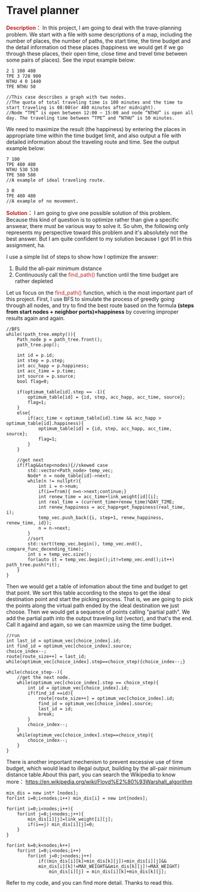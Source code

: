 # Travel planner
**<font color=#bf2222>Description：</font>**
In this project, I am going to deal with the trave-planning problem. We start with a file with some descriptions of a map, including the number of places, the number of paths, the start time, the time budget and the detail information od these places (happiness we would get if we go through these places, their open time, close time and trevel time between some pairs of places). See the input example below:
```
2 1 100 480
TPE 3 720 900
NTHU 4 0 1440
TPE NTHU 50

//This case describes a graph with two nodes.
//The quota of total traveling time is 100 minutes and the time to start traveling is 08:00(or 480 minutes after midnight).
//Node “TPE” is open between 12:00 ~ 15:00 and node “NTHU” is open all day. The traveling time between “TPE” and “NTHU” is 50 minutes.
```
We need to maximize the result (the happiness) by entering the places in appropriate time within the time budget limit, and also output a file with detailed information about the traveling route and time. See the output example below:
```
7 100
TPE 480 480
NTHU 530 530
TPE 580 580
//A example of ideal traveling route.

3 0
TPE 480 480
//A example of no movement.
```

**<font color=#bf2222>Solution：</font>**
I am going to give one possible solution of this problem. Because this kind of question is to optimize rather than give a specific answear, there must be various way to solve it. So uhm, the following only represents my perspective toward this problem and it's absolutely not the best answer. But I am quite confident to my solution because I got 91 in this assignment, ha.

I use a simple list of steps to show how I optimize the answer:
1. Build the all-pair minimum distance
2. Continuously call the <font color=#bf2222>find_path()</font> function until the time budget are rather depleted

Let us focus on the <font color=#bf2222>find_path()</font> function, which is the most important part of this project. First, I use BFS to simulate the process of greedly going through all nodes, and try to find the best route based on the formula **(steps from start nodes + neighbor ports)×happiness** by covering improper results again and again.
```clike=
//BFS
while(!path_tree.empty()){
    Path_node p = path_tree.front();
    path_tree.pop();

    int id = p.id;
    int step = p.step;
    int acc_happ = p.happiness;
    int acc_time = p.time;
    int source = p.source;
    bool flag=0;

    if(optimum_table[id].step == -1){
        optimum_table[id] = {id, step, acc_happ, acc_time, source};
        flag=1;
    }
    else{
        if(acc_time < optimum_table[id].time && acc_happ > optimum_table[id].happiness){
            optimum_table[id] = {id, step, acc_happ, acc_time, source};
            flag=1;
        }
    }

    //get next
    if(flag&&step<nodes){//skewed case
        std::vector<Path_node> temp_vec;
        Node* n = node_table[id]->next;
        while(n != nullptr){
            int i = n->num;
            if(i==from){ n=n->next;continue;}
            int renew_time = acc_time+link_weight[id][i];
            int real_time = (current_time+renew_time)%DAY_TIME;
            int renew_happiness = acc_happ+get_happiness(real_time, i);
            temp_vec.push_back({i, step+1, renew_happiness, renew_time, id});
            n = n->next;
        }
        //sort
        std::sort(temp_vec.begin(), temp_vec.end(), compare_func_decending_time);
        int s = temp_vec.size();
        for(auto it = temp_vec.begin();it!=temp_vec.end();it++) path_tree.push(*it);
    }
}
```
Then we would get a table of infomation about the time and budget to get that point. We sort this table according to the steps to get the ideal destination point and start the picking process. That is, we are going to pick the points along the virtual path ended by the ideal destination we just choose. Then we would get a sequence of points calling "partial path". We add the partial path into the output traveling list (vector), and that's the end. Call it againd and again, so we can maxmize using the time budget.
```clike=
//run
int last_id = optimum_vec[choice_index].id;
int find_id = optimum_vec[choice_index].source;
choice_index--;
route[route_size++] = last_id;
while(optimum_vec[choice_index].step==choice_step){choice_index--;}

while(choice_step--){
    //get the next node.
    while(optimum_vec[choice_index].step == choice_step){
        int id = optimum_vec[choice_index].id;
        if(find_id ==id){
            route[route_size++] = optimum_vec[choice_index].id;
            find_id = optimum_vec[choice_index].source;
            last_id = id;
            break;
        }
        choice_index--;
    }
    while(optimum_vec[choice_index].step==choice_step){
        choice_index--;
    }
}
```
There is another important mechenism to prevent excessive use of time budget, which would lead to illegal output, building by the all-pair minimum distance table.About this part, you can search the Wikipedia to know more：
https://en.wikipedia.org/wiki/Floyd%E2%80%93Warshall_algorithm
```clike=
min_dis = new int* [nodes];
for(int i=0;i<nodes;i++) min_dis[i] = new int[nodes];

for(int i=0;i<nodes;i++){
    for(int j=0;j<nodes;j++){
        min_dis[i][j]=link_weight[i][j];
        if(i==j) min_dis[i][j]=0;
    }
}

for(int k=0;k<nodes;k++)
    for(int i=0;i<nodes;i++)
        for(int j=0;j<nodes;j++)
            if((min_dis[i][k]+min_dis[k][j])<min_dis[i][j]&&
            min_dis[i][k]!=MAX_WEIGHT&&min_dis[k][j]!=MAX_WEIGHT)
                min_dis[i][j] = min_dis[i][k]+min_dis[k][j];
```
Refer to my code, and you can find more detail. Thanks to read this.
